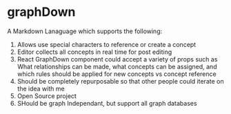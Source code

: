 # graphDown
A Markdown Lanaguage which supports the following: 

1. Allows use special characters to reference or create a concept 
2. Editor collects all concepts in real time for post editing 
3. React GraphDown component could accept a variety of props such as What relationships can be made, what concepts can be assigned, and which rules should be applied for new concepts vs concept reference
4. Should be completely repurposable so that other people could iterate on the idea with me
5. Open Source project 
6. SHould be graph Independant, but support all graph databases
